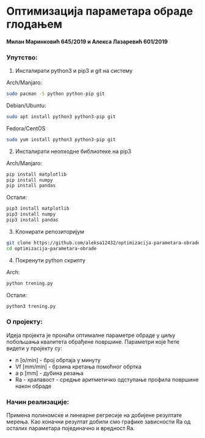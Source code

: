 # Оптимизација параметара обраде глодањем
#### Милан Маринковић 645/2019 и Алекса Лазаревић 601/2019

### Упутство:
1. Инсталирати python3 и pip3 и git на систему
  
  Arch/Manjaro:
  ```bash
  sudo pacman -S python python-pip git
  ```
  Debian/Ubuntu:
  ```bash
  sudo apt install python3 python3-pip git
  ```
  Fedora/CentOS
  ```bash
  sudo yum install python3 python3-pip git
  ```
2. Инсталирати неопходне библиотеке на pip3
  
  Arch/Manjaro:
  ```bash
  pip install matplotlib
  pip install numpy
  pip install pandas
  ```
  Остали:
  ```bash
  pip3 install matplotlib
  pip3 install numpy
  pip3 install pandas
  ```
3. Клонирати репозиторијум 
  ```bash
  git clone https://github.com/aleksa12432/optimizacija-parametara-obrade.git
  cd optimizacija-parametara-obrade
  ```
4. Покренути python скрипту
  
  Arch:
  ```bash
  python trening.py
  ```
  Остали:
  ```bash
  python3 trening.py
  ```
  ### О пројекту:
  Идеја пројекта је пронаћи оптималне параметре обраде у циљу побољшања квалитета обрађене површине.
  Параметри које ћете видети у пројекту су:
  - n [o/min] - број обртаја у минуту
  - Vf [mm/min] - брзина кретања помоћног обртка
  - a p [mm] - дубина резања
  - Ra - храпавост - средње аритметичко одступање профила површине након обраде
  ### Начин реализације:
  Примена полиномске и линеарне регресије на добијене резултате мерења.
  Као коначни резултат добили смо графике зависности Ra од осталих параметара појединачно и вредност Ra.
  




